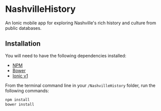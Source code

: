# NashvilleHistory
An Ionic mobile app for exploring Nashville's rich history and culture from public databases.

## Installation

You will need to have the following dependencies installed:
* [NPM](http://blog.npmjs.org/post/85484771375/how-to-install-npm)
* [Bower](https://bower.io/#install-bower)
* [Ionic v1](https://ionicframework.com/docs/v2/getting-started/installation/)

From the terminal command line in your `/NashvilleHistory` folder, run the following commands:

```sh
npm install
bower install
```
